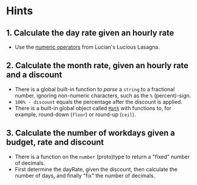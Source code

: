# Hints

## 1. Calculate the day rate given an hourly rate

- Use the [numeric operators][ref-numeric-operators] from Lucian's Lucious Lasagna.

[ref-numeric-operators]: https://developer.mozilla.org/en-US/docs/Web/JavaScript/Reference/Operators/Arithmetic_Operators

## 2. Calculate the month rate, given an hourly rate and a discount

- There is a global built-in function to _parse_ a `string` to a fractional number, ignoring non-numeric characters, such as the `%` (percent)-sign.
- `100% - discount` equals the percentage after the discount is applied.
- There is a built-in global object called [`Math`][ref-math-object] with functions to, for example, round-down (`floor`) or round-up (`ceil`).

[ref-math-object]: https://developer.mozilla.org/en-US/docs/Web/JavaScript/Reference/Global_Objects/Math

## 3. Calculate the number of workdays given a budget, rate and discount

- There is a function on the `number` (proto)type to return a "fixed" number of decimals.
- First determine the dayRate, given the discount, then calculate the number of days, and finally "fix" the number of decimals.
